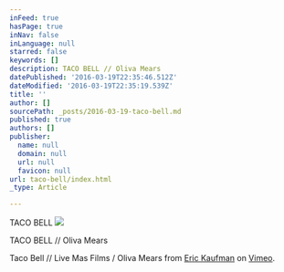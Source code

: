 ```yaml
---
inFeed: true
hasPage: true
inNav: false
inLanguage: null
starred: false
keywords: []
description: TACO BELL // Oliva Mears
datePublished: '2016-03-19T22:35:46.512Z'
dateModified: '2016-03-19T22:35:19.539Z'
title: ''
author: []
sourcePath: _posts/2016-03-19-taco-bell.md
published: true
authors: []
publisher:
  name: null
  domain: null
  url: null
  favicon: null
url: taco-bell/index.html
_type: Article

---
```

TACO BELL
![](https://the-grid-user-content.s3-us-west-2.amazonaws.com/b47bf8f2-ff7d-48c1-8899-5a60199fa9db.jpg)

TACO BELL // Oliva Mears

Taco Bell // Live Mas Films / Oliva Mears from [Eric Kaufman][0] on [Vimeo][1].

[0]: https://vimeo.com/thedivide
[1]: https://vimeo.com/